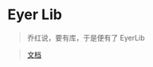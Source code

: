 # Eyer Lib

> 乔红说，要有库，于是便有了 EyerLib

> [文档](https://redknotmiaoyuqiao.github.io/EyerWandDoc/#/ "文档")